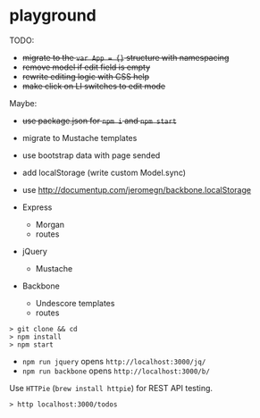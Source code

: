 # playground

TODO:
- ~~migrate to the `var App = {}` structure with namespacing~~
- ~~remove model if edit field is empty~~
- ~~rewrite editing logic with CSS help~~
- ~~make click on LI switches to edit mode~~

Maybe:
- ~~use package.json for `npm i` and `npm start`~~
- migrate to Mustache templates
- use bootstrap data with page sended
- add localStorage (write custom Model.sync)
- use http://documentup.com/jeromegn/backbone.localStorage


- Express
  - Morgan
  - routes
- jQuery
  - Mustache
- Backbone
  - Undescore templates
  - routes

```
> git clone && cd
> npm install
> npm start
```
- `npm run jquery` opens `http://localhost:3000/jq/`
- `npm run backbone` opens `http://localhost:3000/b/`

Use `HTTPie` (`brew install httpie`) for REST API testing.
```
> http localhost:3000/todos
```

